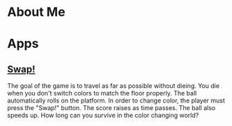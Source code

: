 # About Me

# Apps
## [Swap!](http://www.ebaad.ml/swap)
The goal of the game is to travel as far as possible without dieing. You die when you don't switch colors to match the floor properly. The ball automatically rolls on the platform. In order to change color, the player must press the "Swap!" button. The score raises as time passes. The ball also speeds up. How long can you survive in the color changing world?

